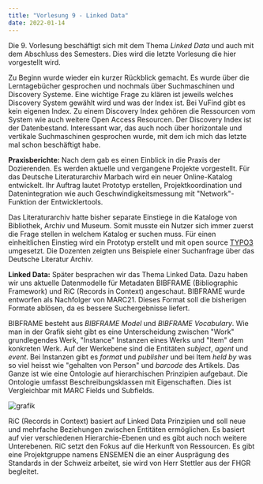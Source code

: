 ```yaml
---
title: "Vorlesung 9 - Linked Data"
date: 2022-01-14
---
```


Die 9. Vorlesung beschäftigt sich mit dem Thema *Linked Data* und auch mit dem Abschluss des Semesters. Dies wird die letzte Vorlesung die hier vorgestellt wird.

Zu Beginn wurde wieder ein kurzer Rückblick gemacht. Es wurde über die Lerntagebücher gesprochen und nochmals über Suchmaschinen und Discovery Systeme. Eine wichtige Frage zu klären ist jeweils welches Discovery System gewählt wird und was der Index ist. Bei VuFind gibt es kein eigenen Index. Zu einem Discovery Index gehören die Ressourcen vom System wie auch weitere Open Access Resourcen. Der Discovery Index ist der Datenbestand. Interessant war, das auch noch über horizontale und vertikale Suchmaschinen gesprochen wurde, mit dem ich mich das letzte mal schon beschäftigt habe.

**Praxisberichte:** Nach dem gab es einen Einblick in die Praxis der Dozierenden. Es werden aktuelle und vergangene Projekte vorgestellt. Für das Deutsche Literaturarchiv Marbach wird ein neuer Online-Katalog entwickelt. Ihr Auftrag lautet Prototyp erstellen, Projektkoordination und Datenintegration wie auch Geschwindigkeitsmessung mit "Network"-Funktion der Entwicklertools.

Das Literaturarchiv hatte bisher separate Einstiege in die Kataloge von Bibliothek, Archiv und Museum. Somit musste ein Nutzer sich immer zuerst die Frage stellen in welchem Katalog er suchen muss. Für einen einheitlichen Einstieg wird ein Prototyp erstellt und mit open source [TYPO3](https://typo3.org/) umgesetzt. Die Dozenten zeigten uns Beispiele einer Suchanfrage über das Deutsche Literatur Archiv.

**Linked Data:** Später besprachen wir das Thema Linked Data. Dazu haben wir uns aktuelle Datenmodelle für Metadaten BIBFRAME (Bibliographic Framework) und RiC (Records in Context) angeschaut. BIBFRAME wurde entworfen als Nachfolger von MARC21. Dieses Format soll die bisherigen Formate ablösen, da es bessere Suchergebnisse liefert. 

BIBFRAME besteht aus *BIBFRAME Model* und *BIBFRAME Vocabulary*. Wie man in der Grafik sieht gibt es eine Unterscheidung zwischen "Work" grundlegendes Werk, "Instance" Instanzen eines Werks und "Item" dem konkreten Werk. Auf der Werkebene sind die Entitäten *subject*, *agent* und *event*. Bei Instanzen gibt es *format* und *publisher* und bei Item *held by* was so viel heisst wie "gehalten von Person" und *barcode* des Artikels. Das Ganze ist wie eine Ontologie auf hierarchischen Prinzipien aufgebaut. Die Ontologie umfasst Beschreibungsklassen mit Eigenschaften. Dies ist Vergleichbar mit MARC Fields und Subfields.

![grafik](https://user-images.githubusercontent.com/90787818/151720335-f869a756-8434-47cc-8512-a3c035664785.png)

RiC (Records in Context) basiert auf Linked Data Prinzipien und soll neue und mehrfache Beziehungen zwischen Entitäten ermöglichen. Es basiert auf vier verschiedenen Hierarchie-Ebenen und es gibt auch noch weitere Unterebenen. RiC setzt den Fokus auf die Herkunft von Ressourcen. Es gibt eine Projektgruppe namens ENSEMEN die an einer Ausprägung des Standards in der Schweiz arbeitet, sie wird von Herr Stettler aus der FHGR begleitet.


